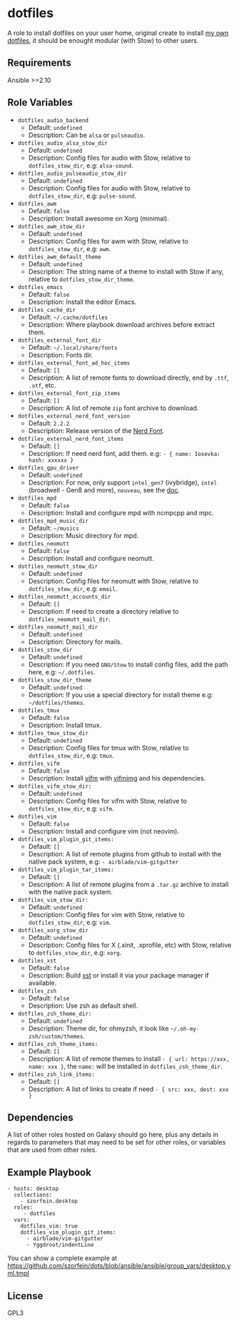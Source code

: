 dotfiles
========

A role to install dotfiles on your user home, original create to install [my own dotfiles](https://github.com/szorfein/dotfiles), it should be enought modular (with Stow) to other users.  

Requirements
------------

Ansible >=2.10

Role Variables
--------------

- `dotfiles_audio_backend`
  - Default: `undefined`
  - Description: Can be `alsa` or `pulseaudio`.
- `dotfiles_audio_alsa_stow_dir`
  - Default: `undefined`
  - Description: Config files for audio with Stow, relative to `dotfiles_stow_dir`, e.g: `alsa-sound`.
- `dotfiles_audio_pulseaudio_stow_dir`
  - Default: `undefined`
  - Description: Config files for audio with Stow, relative to `dotfiles_stow_dir`, e.g: `pulse-sound`.
- `dotfiles_awm`
  - Default: `false`
  - Description: Install awesome on Xorg (minimal).
- `dotfiles_awm_stow_dir`
  - Default: `undefined`
  - Description: Config files for awm with Stow, relative to `dotfiles_stow_dir`, e.g: `awm`.
- `dotfiles_awm_default_theme`
  - Default: `undefined`
  - Description: The string name of a theme to install with Stow if any, relative to `dotfiles_stow_dir_theme`.
- `dotfiles_emacs`
  - Default: `false`
  - Description: Install the editor Emacs.
- `dotfiles_cache_dir`
  - Default: `~/.cache/dotfiles`
  - Description: Where playbook download archives before extract them.
- `dotfiles_external_font_dir`
  - Default: `~/.local/share/fonts`
  - Description: Fonts dir.
- `dotfiles_external_font_ad_hoc_items`
  - Default: `[]`
  - Description: A list of remote fonts to download directly, end by `.ttf`,
    `.otf`, etc.
- `dotfiles_external_font_zip_items`
  - Default: `[]`
  - Description: A list of remote `zip` font archive to download.
- `dotfiles_external_nerd_font_version`
  - Default: `2.2.2`
  - Description: Release version of the [Nerd Font](https://github.com/ryanoasis/nerd-fonts/releases).
- `dotfiles_external_nerd_font_items`
  - Default: `[]`
  - Description: If need nerd font, add them. e.g: `- { name: Iosevka: hash: xxxxxx }`
- `dotfiles_gpu_driver`
  - Default: `undefined`
  - Description: For now, only support `intel_gen7` (ivybridge), `intel` (broadwell - Gen8 and more), `nouveau`, see the [doc](https://github.com/szorfein/ansible-collection-desktop/blob/main/roles/dotfiles/docs/GPU.md).
- `dotfiles_mpd`
  - Default: `false`
  - Description: Install and configure mpd with ncmpcpp and mpc.
- `dotfiles_mpd_music_dir`
  - Default: `~/musics`
  - Description: Music directory for mpd.
- `dotfiles_neomutt`
  - Default: `false`
  - Description: Install and configure neomutt.
- `dotfiles_neomutt_stow_dir`
  - Default: `undefined`
  - Description: Config files for neomutt with Stow, relative to `dotfiles_stow_dir`, e.g: `email`.
- `dotfiles_neomutt_accounts_dir`
  - Default: `[]`
  - Description: If need to create a directory relative to
    `dotfiles_neomutt_mail_dir`.
- `dotfiles_neomutt_mail_dir`
  - Default: `undefined`
  - Description: Directory for mails.
- `dotfiles_stow_dir`
  - Default: `undefined`
  - Description: If you need `GNU/Stow` to install config files, add the path here, e.g: `~/.dotfiles`.
- `dotfiles_stow_dir_theme`
  - Default: `undefined`
  - Description: If you use a special directory for install theme e.g: `~/dotfiles/themes`.
- `dotfiles_tmux`
  - Default: `false`
  - Description: Install tmux.
- `dotfiles_tmux_stow_dir`
  - Default: `undefined`
  - Description: Config files for tmux with Stow, relative to `dotfiles_stow_dir`, e.g: `tmux`.
- `dotfiles_vifm`
  - Default: `false`
  - Description: Install [vifm](https://github.com/vifm/vifm) with [vifmimg](https://github.com/cirala/vifmimg) and his dependencies.
- `dotfiles_vifm_stow_dir:`
  - Default: `undefined`
  - Description: Config files for vifm with Stow, relative to `dotfiles_stow_dir`, e.g: `vifm`.
- `dotfiles_vim`
  - Default: `false`
  - Description: Install and configure vim (not neovim).
- `dotfiles_vim_plugin_git_items:`
  - Default: `[]`
  - Description: A list of remote plugins from github to install with the native pack system, e.g: `- airblade/vim-gitgutter`
- `dotfiles_vim_plugin_tar_items:`
  - Default: `[]`
  - Description: A list of remote plugins from a `.tar.gz` archive to install with the native pack system.
- `dotfiles_vim_stow_dir:`
  - Default: `undefined`
  - Description: Config files for vim with Stow, relative to `dotfiles_stow_dir`, e.g: `vim`.
- `dotfiles_xorg_stow_dir`
  - Default: `undefined`
  - Description: Config files for X (.xinit, .xprofile, etc) with Stow, relative to `dotfiles_stow_dir`, e.g: `xorg`.
- `dotfiles_xst`
  - Default: `false`
  - Description: Build [xst](https://github.com/gnotclub/xst) or install it via your package manager if available.
- `dotfiles_zsh`
  - Default: `false`
  - Description: Use zsh as default shell.
- `dotfiles_zsh_theme_dir:`
  - Default: `undefined`
  - Description: Theme dir, for ohmyzsh, it look like `~/.oh-my-zsh/custom/themes`.
- `dotfiles_zsh_theme_items:`
  - Default: `[]`
  - Description: A list of remote themes to install `- { url: https://xxx, name: xxx }`, the `name:` will be installed in `dotfiles_zsh_theme_dir`.
- `dotfiles_zsh_link_items:`
  - Default: `[]`
  - Description: A list of links to create if need `- { src: xxx, dest: xxx }`

Dependencies
------------

A list of other roles hosted on Galaxy should go here, plus any details in regards to parameters that may need to be set for other roles, or variables that are used from other roles.

Example Playbook
----------------

    - hosts: desktop
      collections:
        - szorfein.desktop
      roles:
         - dotfiles
      vars:
        dotfiles_vim: true
        dotfiles_vim_plugin_git_items:
          - airblade/vim-gitgutter
          - Yggdroot/indentLine

You can show a complete example at
https://github.com/szorfein/dots/blob/ansible/ansible/group_vars/desktop.yml.tmpl

License
-------

GPL3
